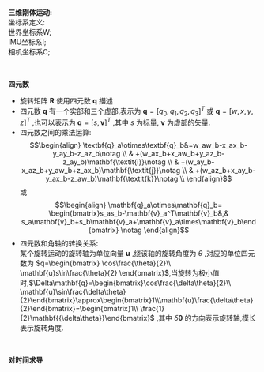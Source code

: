 **三维刚体运动:**  
坐标系定义:  
世界坐标系W;  
IMU坐标系I;  
相机坐标系C;  

&emsp;

**四元数**  
* 旋转矩阵 $\mathbf{R}$ 使用四元数 $\mathbf{q}$ 描述  
* 四元数 $\mathbf{q}$ 有一个实部和三个虚部,表示为 $\mathbf{q}=[q_0,q_1,q_2,q_3]^T$ 或 $\mathbf{q}=[w,x,y,z]^T$ ,也可以表示为 $\mathbf{q}=[s,\mathbf{v}]^T$ ,其中 $s$ 为标量, $\mathbf{v}$ 为虚部的矢量.  
* 四元数之间的乘法运算: 
$$\begin{align}
\textbf{q}_a\otimes\textbf{q}_b&=w_aw_b-x_ax_b-y_ay_b-z_az_b\notag \\
& +(w_ax_b+x_aw_b+y_az_b-z_ay_b)\mathbf{\textit{i}}\notag \\
& +(w_ay_b-x_az_b+y_aw_b+z_ax_b)\mathbf{\textit{j}}\notag \\
& +(w_az_b+x_ay_b-y_ax_b-z_aw_b)\mathbf{\textit{k}}\notag \\
\end{align}$$ 
或   
$$\begin{align}
\mathbf{q}_a\otimes\mathbf{q}_b=
\begin{bmatrix}s_as_b-\mathbf{v}_a^T\mathbf{v}_b&,& s_a\mathbf{v}_b+s_b\mathbf{v}_a+\mathbf{v}_a\times\mathbf{v}_b\end{bmatrix} \notag
\end{align}$$ 
* 四元数和角轴的转换关系:  
某个旋转运动的旋转轴为单位向量 $\mathbf{u}$ ,绕该轴的旋转角度为 $\theta$ ,对应的单位四元数为 $q=\begin{bmatrix} \cos\frac{\theta}{2}\\ \mathbf{u}s\in\frac{\theta}{2} \end{bmatrix}$,当旋转为极小值时,$\Delta\mathbf{q}=\begin{bmatrix}\cos\frac{\delta\theta}{2}\\ \mathbf{u}\sin\frac{\delta\theta}{2}\end{bmatrix}\approx\begin{bmatrix}1\\\mathbf{u}\frac{\delta\theta}{2}\end{bmatrix}=\begin{bmatrix}1\\ \frac{1}{2}\mathbf{{\delta\theta}}\end{bmatrix}$ ,其中 $\delta\mathbf{\theta}$ 的方向表示旋转轴,模长表示旋转角度.  

&emsp;

**对时间求导**
